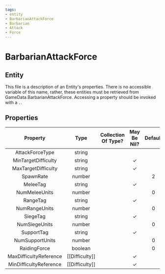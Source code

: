 ```yaml
---
tags:
- entity
- BarbarianAttackForce
- Barbarian
- Attack
- Force
---
```

# BarbarianAttackForce
## Entity
This file is a description of an Entity's properties. There is no accessible variable of this name, rather, these entities must be retrieved from GameData.BarbarianAttackForce. Accessing a property should be invoked with a `.`.
## Properties
|	Property	|	Type	|	Collection Of Type?	|	May Be Nil?	|	Default	|	References	|	Key	|	Notes	|
|	:-:	|	:-:	|	:-:	|	:-:	|	:-:	|	:-:	|	:-:	|	-:	|
|	AttackForceType	|	string	|		|		|		|		|	✓	|	|
|	MinTargetDifficulty	|	string	|		|	✓	|		|	[[Difficulty]].DifficultyType	|		|	|
|	MaxTargetDifficulty	|	string	|		|	✓	|		|	[[Difficulty]].DifficultyType	|		|	|
|	SpawnRate	|	number	|		|		|	2	|		|		|	|
|	MeleeTag	|	string	|		|	✓	|		|		|		|	|
|	NumMeleeUnits	|	number	|		|		|	0	|		|		|	|
|	RangeTag	|	string	|		|	✓	|		|		|		|	|
|	NumRangeUnits	|	number	|		|		|	0	|		|		|	|
|	SiegeTag	|	string	|		|	✓	|		|		|		|	|
|	NumSiegeUnits	|	number	|		|		|	0	|		|		|	|
|	SupportTag	|	string	|		|	✓	|		|		|		|	|
|	NumSupportUnits	|	number	|		|		|	0	|		|		|	|
|	RaidingForce	|	boolean	|		|		|	0	|		|		|	|
|	MaxDifficultyReference	|	[[Difficulty]]	|		|	✓	|		|		|		|	|
|	MinDifficultyReference	|	[[Difficulty]]	|		|	✓	|		|		|		|	|
